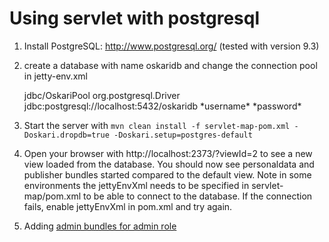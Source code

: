 # Using servlet with postgresql

1) Install PostgreSQL: http://www.postgresql.org/ (tested with version 9.3)

2) create a database with name oskaridb and change the connection pool in jetty-env.xml

    <New id="oskaridb" class="org.mortbay.jetty.plus.naming.Resource">
        <Arg>jdbc/OskariPool</Arg>
        <Arg>
            <New class="org.apache.commons.dbcp.BasicDataSource">
                <Set name="driverClassName">org.postgresql.Driver</Set>
                <Set name="url">jdbc:postgresql://localhost:5432/oskaridb</Set>
                <Set name="username">*username*</Set>
                <Set name="password">*password*</Set>
            </New>
        </Arg>
    </New>

3) Start the server with `mvn clean install -f servlet-map-pom.xml -Doskari.dropdb=true -Doskari.setup=postgres-default`

4) Open your browser with http://localhost:2373/?viewId=2 to see a new view loaded from the database.
    You should now see personaldata and publisher bundles started compared to the default view.
    Note in some environments the jettyEnvXml needs to be specified in servlet-map/pom.xml to be able to connect to
    the database. If the connection fails, enable jettyEnvXml in pom.xml and try again.

5) Adding [admin bundles for admin role](AddingBundlesBasedOnRole.md)